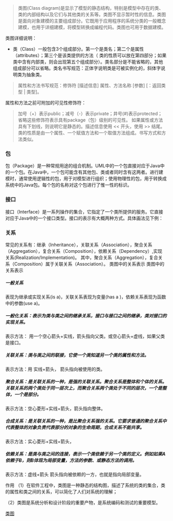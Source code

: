 > 类图(Class diagram)是显示了模型的静态结构，特别是模型中存在的类、类的内部结构以及它们与其他类的关系等。类图不显示暂时性的信息。类图是面向对象建模的主要组成部分。它既用于应用程序的系统分类的一般概念建模，也用于详细建模，将模型转换成编程代码。类图也可用于数据建模。

类图详细说明：
+ 类（Class）一般包含3个组成部分。第一个是类名；第二个是属性（attributes）；第三个是该类提供的方法（ 类的性质可以放在第四部分；如果类中含有内部类，则会出现第五个组成部分）。类名部分是不能省略的，其他组成部分可以省略。类名书写规范：正体字说明类是可被实例化的，斜体字说明类为抽象类。
> 属性和方法书写规范：修饰符 \[描述信息\] 属性、方法名称 \[参数\] \[：返回类型 \| 类型\]。

属性和方法之前可附加的可见性修饰符：
>加号（+）表示public；减号（-）表示private；井号(#)表示protected；省略这些修饰符表示具有package（包）级别的可见性。
>如果属性或方法具有下划线，则说明它是静态的。描述信息使用 << 开头，使用 >> 结尾。类的性质是由一个属性、一个赋值方法和一个取值方法组成。书写方式和方法类似。

### 包
包（Package）是一种常规用途的组合机制。UML中的一个包直接对应于Java中的一个包。在Java中，一个包可能含有其他包、类或者同时含有这两者。进行建模时，通常使用逻辑性的包，用于对模型进行组织；使用物理性的包，用于转换成系统中的Java包。每个包的名称对这个包进行了惟一性的标识。
### 接口
接口（Interface）是一系列操作的集合，它指定了一个类所提供的服务。它直接对应于Java中的一个接口类型。接口的表示有大概两种方式。具体画法见下例：
### 关系
常见的关系有：继承（Inheritance），关联关系（Association），聚合关系（Aggregation），复合关系（Composition），依赖关系（Dependency）,实现关系(Realization/Implementation)。
其中，聚合关系（Aggregation），复合关系（Composition）属于关联关系（Association）。
类图中的关系表示
类图中的关系表示
##### 一般关系
表现为继承或实现关系(is a)，关联关系表现为变量(has a )，依赖关系表现为函数中的参数(use a)。
##### 一般化关系：表示为类与类之间的继承关系，接口与接口之间的继承，类对接口的实现关系。
表示方法： 用一个空心箭头+实线，箭头指向父类。或空心箭头+虚线，如果父类是接口。
##### 关联关系：类与类之间的联接，它使一个类知道另一个类的属性和方法。
表示方法：用 实线+箭头， 箭头指向被使用的类。
##### 聚合关系：是关联关系的一种，是强的关联关系。聚合关系是整体和个体的关系。关联关系的两个类处于同一层次上，而聚合关系两个类处于不同的层次，一个是整体，一个是部分。
表示方法：空心菱形+实线+箭头，箭头指向整体。
##### 合成关系：是关联关系的一种，是比聚合关系强的关系。它要求普通的聚合关系中代表整体的对象负责代表部分的对象的生命周期，合成关系不能共享。
表示方法：实心菱形+实线+箭头，
##### 依赖关系：是类与类之间的连接，表示一个类依赖于另一个类的定义。例如如果A依赖于B，则B体现为局部变量，方法的参数、或静态方法的调用。
表示方法：虚线+箭头 箭头指向被依赖的一方，也就是指向局部变量。


作用
（1）在软件工程中，类图是一种静态的结构图，描述了系统的类的集合，类的属性和类之间的关系，可以简化了人们对系统的理解；

（2）类图是系统分析和设计阶段的重要产物，是系统编码和测试的重要模型。

[类图](https://baike.baidu.com/item/%E7%B1%BB%E5%9B%BE/4670826?fr=aladdin)
